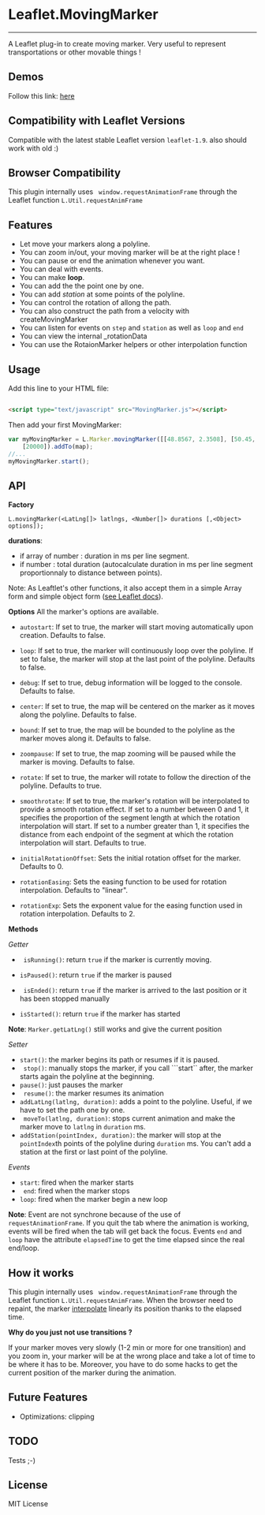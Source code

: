 Leaflet.MovingMarker
====================
----------


A Leaflet plug-in to create moving marker. Very useful to represent transportations or other movable things !

Demos
--------
Follow this link: [here](https://syonfox.github.io/Leaflet.MovingMarker/examples/index.html)

Compatibility with Leaflet Versions
-----------------------------------

Compatible with the latest stable Leaflet version `leaflet-1.9`.
also should work with old :)



Browser Compatibility
-----------------------------------
This plugin internally uses ``` window.requestAnimationFrame``` through the Leaflet
function ```L.Util.requestAnimFrame```

Features
--------

* Let move your markers along a polyline.
* You can zoom in/out, your moving marker will be at the right place !
* You can pause or end the animation whenever you want.
* You can deal with events.
* You can make **loop**.
* You can add the the point one by one.
* You can add *station* at some points of the polyline.
* You can control the rotation of allong the path.
* You can also construct the path from a velocity with createMovingMarker
* You can listen for events on `step` and `station` as well as `loop` and `end`
* You can view the internal _rotationData
* You can use the RotaionMarker helpers or other interpolation function

Usage
-----
Add this line to your HTML file:

```html

<script type="text/javascript" src="MovingMarker.js"></script>
```

Then add your first MovingMarker:

```javascript
var myMovingMarker = L.Marker.movingMarker([[48.8567, 2.3508], [50.45, 30.523333]],
    [20000]).addTo(map);
//...
myMovingMarker.start();
```

API
----

**Factory**

```
L.movingMarker(<LatLng[]> latlngs, <Number[]> durations [,<Object> options]);
```

**durations**:

* if array of number : duration in ms per line segment.
* if number : total duration (autocalculate duration in ms per line segment proportionnaly to distance between points).

Note: As Leaftlet's other functions, it also accept them in a simple Array form and simple object
form ([see Leaflet docs](http://leafletjs.com/reference.html#latlng)).

**Options**
All the marker's options are available.

[//]: # ( - ```autostart```: if ``` true``` the marker will start automatically after it is added to map. Default: ```false```)

[//]: # ( - ``` loop```: if ```true``` the marker will start automatically at the beginning of the polyline when the it arrives at the end. Default: ```false```)

- `autostart`: If set to true, the marker will start moving automatically upon creation. Defaults to false.

- `loop`: If set to true, the marker will continuously loop over the polyline. If set to false, the marker will stop at
  the last point of the polyline. Defaults to false.

- `debug`: If set to true, debug information will be logged to the console. Defaults to false.

- `center`: If set to true, the map will be centered on the marker as it moves along the polyline. Defaults to false.

- `bound`: If set to true, the map will be bounded to the polyline as the marker moves along it. Defaults to false.

- `zoompause`: If set to true, the map zooming will be paused while the marker is moving. Defaults to false.

- `rotate`: If set to true, the marker will rotate to follow the direction of the polyline. Defaults to true.

- `smoothrotate`: If set to true, the marker's rotation will be interpolated to provide a smooth rotation effect. If set
  to a number between 0 and 1, it specifies the proportion of the segment length at which the rotation interpolation
  will start. If set to a number greater than 1, it specifies the distance from each endpoint of the segment at which
  the rotation interpolation will start. Defaults to true.

- `initialRotationOffset`: Sets the initial rotation offset for the marker. Defaults to 0.

- `rotationEasing`: Sets the easing function to be used for rotation interpolation. Defaults to "linear".

- `rotationExp`: Sets the exponent value for the easing function used in rotation interpolation. Defaults to 2.

**Methods**

*Getter*

- ``` isRunning()```: return ```true``` if the marker is currently moving.
- ```isPaused()```: return ```true``` if the marker is paused

- ``` isEnded()```: return ```true``` if the marker is arrived to the last position or it has been stopped manually

- ```isStarted()```: return ```true``` if the marker has started

**Note**: ```Marker.getLatLng()``` still works and give the current position

*Setter*

- ```start()```:  the marker begins its path or resumes if it is paused.
- ``` stop()```: manually stops the marker, if you call ```start`` after, the marker starts again the polyline at the
  beginning.
- ```pause()```: just pauses the marker
- ``` resume()```: the marker resumes its animation
- ```addLatLng(latlng, duration)```: adds a point to the polyline. Useful, if we have to set the path one by one.
- ``` moveTo(latlng, duration)```: stops current animation and make the marker move to ```latlng``` in ```duration```
  ms.
- ```addStation(pointIndex, duration)```: the marker will stop at the ```pointIndex```th points of the polyline
  during ```duration``` ms. You can't add a station at the first or last point of the polyline.

*Events*

- ```start```: fired when the marker starts
- ``` end```: fired when the marker stops
- ```loop```: fired when the marker begin a new loop

**Note**: Event are not synchrone because of the use of ```requestAnimationFrame```. If you quit the tab where the
animation is working, events will be fired when the tab will get back the focus. Events ```end``` and ```loop``` have
the attribute ```elapsedTime``` to get the time elapsed since the real end/loop.

How it works
---------------
This plugin internally uses ``` window.requestAnimationFrame``` through the Leaflet
function ```L.Util.requestAnimFrame```. When the browser need to repaint, the
marker [interpolate](http://ewoken.github.io/Leaflet.MovingMarker) linearly its position thanks to the elapsed time.

**Why do you just not use transitions ?**

If your marker moves very slowly (1-2 min or more for one transition) and you zoom in, your marker will be at the wrong
place and take a lot of time to be where it has to be. Moreover, you have to do some hacks to get the current position
of the marker during the animation.



Future Features
----------------------

- Optimizations: clipping

TODO
--------
Tests ;-)

License
----
MIT License

